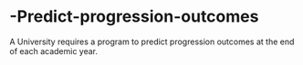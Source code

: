 # -Predict-progression-outcomes
 A University requires a program to predict progression outcomes at the end of each academic year. 
